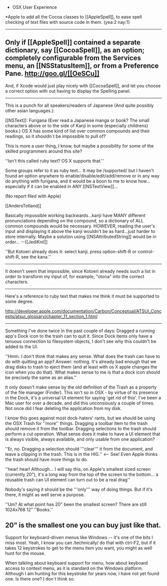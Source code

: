  - OSX User Experience




*Apple to add all the Cocoa classes to [[AppleSpell]], to ease spell checking of text files with source code in them. (yea:2 nay:1)


----
Only if [[AppleSpell]] contained a separate dictionary, say [[CocoaSpell]], as an option; completely configurable from the Services menu, an [[NSStatusItem]], or from a Preference Pane. http://goo.gl/[[OeSCu]]
----

And, if Xcode would just play nicely with [[CocoaSpell]], and let you choose a correct option with out having to display the Spelling panel.

----

This is a punch for all speakers/readers of Japanese (And quite possibly other asian languages.):

[[NSText]]: Furigana (Ever read a Japanese manga or book? The small characters above or to the side of Kanji in some (especially childrens) books.) OS X has some kind of list over common compounds and their readings, so it shouldn`t be impossible to pull of?

This is more a user thing, I know, but maybe a possibility for some of the skilled programmers around this site?

''Isn't this called ruby text? OS X supports that.''

Some groups refer to it as ruby text... It may be /supported/ but I haven't found an option anywhere to enable/disable/edit/add/remove or in any way do anything with furigana, and it would be a boon to me to know how... especially if it can be enabled in ANY [[NSTextView]]...

(No report filed with Apple)

[[AndersTotland]]

Basically impossible working backwards...kanji have MANY different pronunciations depending on the compound, so a dictionary of ALL common compounds would be necessary. HOWEVER, reading the user's input and displaying it above the kanji wouldn't be as hard...just harder to store internally. Maybe a solution using [[NSAttributedString]] would be in order... --[[JediKnil]]

''But Kotoeri already does it: select kanji, press option-shift-R or control-shift-R, see the kana.''

----

It doesn't seem that impossible, since Kotoeri already needs such a list in order to transform my input of, for example, "otona" into the correct characters.

----
Here's a reference to ruby text that makes me think it must be supported to some degree.

http://developer.apple.com/documentation/Carbon/Conceptual/ATSUI_Concepts/atsui_glossary/chapter_11_section_1.html

----

Something I've done twice in the past couple of days: Dragged a running app's Dock icon to the trash can to quit it. Since Dock items only have a tenuous connection to filesystem objects, I don't see why this couldn't be added to the UI.

''Hmm.  I don't think that makes any sense.  What does the trash can have to do with quitting an app?  Answer: nothing.  It's already bad enough that we drag disks to trash to eject them (and at least with os X apple changes the icon when you do that).  What makes sense to me is that a dock icon should be precisely the same as an alias.''

It only doesn't make sense by the old definition of the Trash as a property of the file manager (Finder). This isn't so in OSX - by virtue of its presence in the Dock, it's a universal UI element for saying 'get rid of this'. I've been a Mac user for over a decade, and did this unconsiously a couple of times. Not once did I fear deleting the application from my disk.

I know this goes against most dock-haters' rants, but we should be using the OSX Trash for ''more'' things. Dragging a toolbar item to the trash should remove it from the toolbar. Dragging selections to the trash should perform a cut operation. What sense does it make to have a UI element that is always visible, always available, and only usable from one application?

''Er, no. Dragging a selection should '''clear''' it from the document, and leave a clipping in the trash. This is in the HIG.'' <-- See! Even Apple thinks the trash should have more things to do.

''hear! hear!  Although... I will say this, on Apple's smallest sized screen (currently 20"), it's a long way from the top of the screen to the bottom... a reusable trash can UI element can turn out to be a real <pun>drag</pun>'' 

Nobody's saying it should be the '''only''' way of doing things. But if it's there, it might as well serve a purpose.

''Um? At what point has 20" been the smallest screen? There are still 1024x768 12" ''Books.''

20" is the smallest one you can buy just like that.
----
Support for keyboard-driven menus like Windows -- it's one of the bits I miss most. Yeah, I know you can /technically/ do that with ctrl-F2, but if it takes 12 keystrokes to get to the menu item you want, you might as well hunt for the mouse.

When talkling about keyboard support for menu, how about keyboard access to context menu, as it is standard on the Windows platform. Although I am hunting for this keystroke for years now, I have not yet found one. Is there one? I don`t think so.
